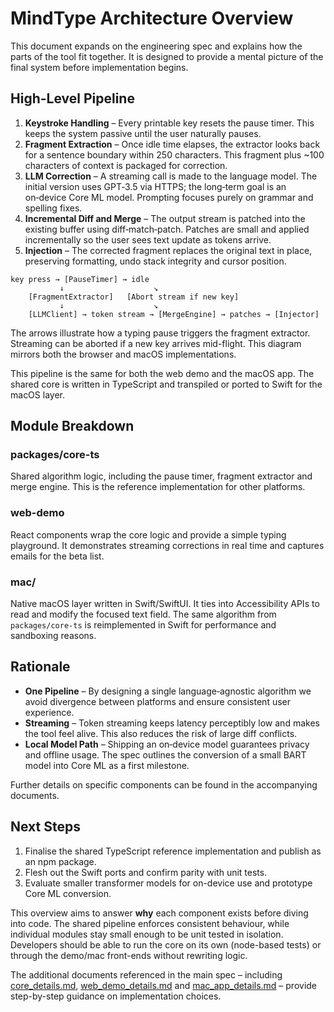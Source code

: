 # MindType Architecture Overview

This document expands on the engineering spec and explains how the parts of the tool fit together. It is designed to provide a mental picture of the final system before implementation begins.

## High-Level Pipeline

1. **Keystroke Handling** – Every printable key resets the pause timer. This keeps the system passive until the user naturally pauses.
2. **Fragment Extraction** – Once idle time elapses, the extractor looks back for a sentence boundary within 250 characters. This fragment plus ~100 characters of context is packaged for correction.
3. **LLM Correction** – A streaming call is made to the language model. The initial version uses GPT‑3.5 via HTTPS; the long‑term goal is an on‑device Core ML model. Prompting focuses purely on grammar and spelling fixes.
4. **Incremental Diff and Merge** – The output stream is patched into the existing buffer using diff‑match‑patch. Patches are small and applied incrementally so the user sees text update as tokens arrive.
5. **Injection** – The corrected fragment replaces the original text in place, preserving formatting, undo stack integrity and cursor position.

```
key press → [PauseTimer] → idle
           ↓                    ↘
    [FragmentExtractor]   [Abort stream if new key]
           ↓                    ↘
    [LLMClient] → token stream → [MergeEngine] → patches → [Injector]
```

The arrows illustrate how a typing pause triggers the fragment extractor. Streaming can be aborted if a new key arrives mid-flight. This diagram mirrors both the browser and macOS implementations.

This pipeline is the same for both the web demo and the macOS app. The shared core is written in TypeScript and transpiled or ported to Swift for the macOS layer.

## Module Breakdown

### packages/core-ts
Shared algorithm logic, including the pause timer, fragment extractor and merge engine. This is the reference implementation for other platforms.

### web-demo
React components wrap the core logic and provide a simple typing playground. It demonstrates streaming corrections in real time and captures emails for the beta list.

### mac/
Native macOS layer written in Swift/SwiftUI. It ties into Accessibility APIs to read and modify the focused text field. The same algorithm from `packages/core-ts` is reimplemented in Swift for performance and sandboxing reasons.

## Rationale

- **One Pipeline** – By designing a single language‑agnostic algorithm we avoid divergence between platforms and ensure consistent user experience.
- **Streaming** – Token streaming keeps latency perceptibly low and makes the tool feel alive. This also reduces the risk of large diff conflicts.
- **Local Model Path** – Shipping an on‑device model guarantees privacy and offline usage. The spec outlines the conversion of a small BART model into Core ML as a first milestone.

Further details on specific components can be found in the accompanying documents.

## Next Steps

1. Finalise the shared TypeScript reference implementation and publish as an npm package.
2. Flesh out the Swift ports and confirm parity with unit tests.
3. Evaluate smaller transformer models for on-device use and prototype Core ML conversion.

This overview aims to answer **why** each component exists before diving into code. The shared pipeline enforces consistent behaviour, while individual modules stay small enough to be unit tested in isolation. Developers should be able to run the core on its own (node-based tests) or through the demo/mac front-ends without rewriting logic.

The additional documents referenced in the main spec – including [core_details.md](core_details.md), [web_demo_details.md](web_demo_details.md) and [mac_app_details.md](mac_app_details.md) – provide step-by-step guidance on implementation choices.

